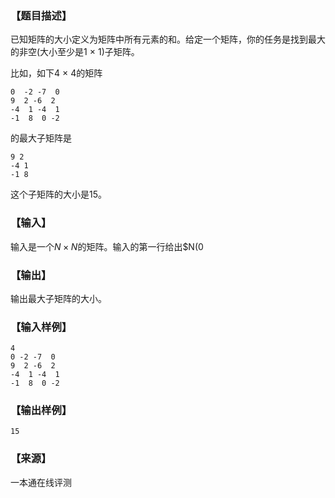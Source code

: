 ### 【题目描述】

已知矩阵的大小定义为矩阵中所有元素的和。给定一个矩阵，你的任务是找到最大的非空(大小至少是1 × 1)子矩阵。

比如，如下4 × 4的矩阵

```
0  -2 -7  0
9  2 -6  2
-4  1 -4  1
-1  8  0 -2
```

的最大子矩阵是

 ```
 9 2
-4 1
-1 8
```

这个子矩阵的大小是15。

### 【输入】

输入是一个$N×N$的矩阵。输入的第一行给出$N(0

### 【输出】

输出最大子矩阵的大小。

### 【输入样例】

```
4
0 -2 -7  0
9  2 -6  2
-4  1 -4  1
-1  8  0 -2

```

### 【输出样例】

```
15
```


 ### 【来源】

 一本通在线评测 
